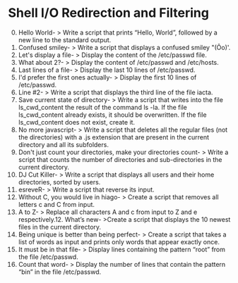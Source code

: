 # Shell I/O Redirection and Filtering
0. Hello World- > Write a script that prints “Hello, World”, followed by a new line to the standard output.
1. Confused smiley- > Write a script that displays a confused smiley "(Ôo)'.
2. Let's display a file- > Display the content of the /etc/passwd file.
3. What about 2?- > Display the content of /etc/passwd and /etc/hosts.
4. Last lines of a file- > Display the last 10 lines of /etc/passwd.
5.  I'd prefer the first ones actually- > Display the first 10 lines of /etc/passwd.
6. Line #2- > Write a script that displays the third line of the file iacta.
8.  Save current state of directory- > Write a script that writes into the file ls_cwd_content the result of the command ls -la. If the file ls_cwd_content already exists, it should be overwritten. If the file ls_cwd_content does not exist, create it.
9.  No more javascript- > Write a script that deletes all the regular files (not the directories) with a .js extension that are present in the current directory and all its subfolders.
10. Don't just count your directories, make your directories count- > Write a script that counts the number of directories and sub-directories in the current directory.
22. DJ Cut Killer- > Write a script that displays all users and their home directories, sorted by users.
21. esreveR- > Write a script that reverse its input.
20. Without C, you would live in hiago- > Create a script that removes all letters c and C from input.
19. A to Z- > Replace all characters A and c from input to Z and e respectively.12. What’s new- >Create a script that displays the 10 newest files in the current directory.
13. Being unique is better than being perfect- > Create a script that takes a list of words as input and prints only words that appear exactly once.
14. It must be in that file- > Display lines containing the pattern “root” from the file /etc/passwd.
15. Count that word- > Display the number of lines that contain the pattern “bin” in the file /etc/passwd.

